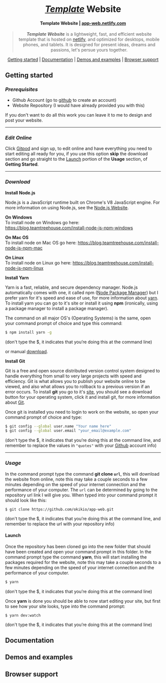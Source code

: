 <h1 align="center">
  <a style="font-style: italic" href="https://app-web.netlify.com/">Template</a> Website
</h1>

<h4 align="center">Template Website | <a href="https://app-web.netlify.com/" target="_blank">app-web.netlify.com</a></h4>

<blockquote align="center">
  <em style="font-weight: bold">Template Website</em> is a lightweight, fast, and efficient website template that is hosted on <a href="netlify.com">netlify</a>, and optimized for desktops, mobile phones, and tablets. It is designed for present ideas, dreams and passions, let's persue yours together.
</blockquote>

<p align="center">
  <a href="#getting-started">Getting started</a>&nbsp;|&nbsp;<a href="#documentation">Documentation</a>&nbsp;|&nbsp;<a href="#demos-and-examples">Demos and examples</a>&nbsp;|&nbsp;<a href="#browser-support">Browser support</a>
</p>

## Getting started

### *Prerequisites*
* Github Account (go to [github](github.com) to create an account)
* Website Repository (I would have already provided you with this)

If you don't want to do all this work you can leave it to me to design and post your website.

---

### *Edit Online*
Click [Gitpod](https://www.gitpod.io/#https://github.com/okikio/okikio) and sign up, to edit online and have everything you need to start editing all ready for you, if you use this option **skip** the download section and go straight to the [Launch](#launch) portion of the **Usage** section, of **Getting Started**.

--- 

### *Download*

**Install Node.js**

Node.js is a JavaScript runtime built on Chrome's V8 JavaScript engine. For more information on using Node.js, see the [Node.js Website](https://nodejs.org/en/about/).

<p>
<strong>On Windows</strong><br>
To install node on Windows go here: <a href="https://blog.teamtreehouse.com/install-node-js-npm-windows">https://blog.teamtreehouse.com/install-node-js-npm-windows</a>
</p>

<p>
<strong>On Mac OS</strong><br>
To install node on Mac OS go here: <a href="https://blog.teamtreehouse.com/install-node-js-npm-mac">https://blog.teamtreehouse.com/install-node-js-npm-mac</a>
</p>

<p>
<strong>On Linux</strong><br>
To install node on Linux go here: <a href="https://blog.teamtreehouse.com/install-node-js-npm-linux">https://blog.teamtreehouse.com/install-node-js-npm-linux</a>
</p>


**Install Yarn**

Yarn is a fast, reliable, and secure dependency manager. Node.js automatically comes with one, it called npm ([Node Package Manager](https://www.npmjs.com/)) but I prefer yarn for it's speed and ease of use, for more information about [yarn](https://yarnpkg.com/en/). To install yarn you can go to it's site or install it using **npm** (ironically, using a package manager to install a package manager).

The command on all major OS's (Operating Systems) is the same, open your command prompt of choice and type this command:
```bash
$ npm install yarn -g
```
(don't type the $, it indicates that you’re doing this at the command line)

or manual [download](https://yarnpkg.com/en/docs/install#windows-stable).


**Install Git**

Git is a free and open source distributed version control system designed to handle everything from small to very large projects with speed and efficiency. Git is what allows you to publish your website online to be viewed, and also what allows you to rollback to a previous version if an error occurs. To install **git** you go to it's [site](https://git-scm.com/), you should see a download button for your operating system, click it and install git, for more information about [Git](https://git-scm.com/about).

Once git is installed you need to login to work on the website, so open your command prompt of choice and type:
```bash
$ git config --global user.name "Your name here"
$ git config --global user.email "your_email@example.com"
```
(don't type the $, it indicates that you’re doing this at the command line, and remember to replace the values in `"quotes"` with your [Github](github.com) account info)

---

### *Usage*

In the command prompt type the command **git clone `url`**, this will download the website from online, note this may take a couple seconds to a few minutes depending on the speed of your internet connection and the performance of your computer. The `url` can be determined by going to the repository url link I will give you. When typed into your command prompt it should look like this:
```bash
$ git clone https://github.com/okikio/app-web.git
```
(don't type the $, it indicates that you’re doing this at the command line, and remember to replace the url with your repository info) 

<h4 style="font-weight: bold" id="launch">Launch</h4>

Once the repository has been cloned go into the new folder that should have been created and open your command prompt in this folder. In the command prompt type the command **yarn**, this will start installing the packages required for the website, note this may take a couple seconds to a few minutes depending on the speed of your internet connection and the performance of your computer.
```bash
$ yarn
```
(don't type the $, it indicates that you’re doing this at the command line) 

Once **yarn** is done you should be able to now start editing your site, but first to see how your site looks, type into the command prompt:
```bash
$ yarn dev:watch
```
(don't type the $, it indicates that you’re doing this at the command line) 

## Documentation

## Demos and examples 

## Browser support